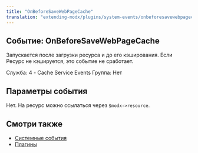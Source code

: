 ```yaml
---
title: "OnBeforeSaveWebPageCache"
translation: "extending-modx/plugins/system-events/onbeforesavewebpagecache"
---
```


## Событие: OnBeforeSaveWebPageCache

Запускается после загрузки ресурса и до его кэширования. Если Ресурс не кэшируется, это событие не сработает.

Служба: 4 - Cache Service Events
Группа: Нет

## Параметры события

Нет. На ресурс можно ссылаться через `$modx->resource`.

## Смотри также

- [Системные события](extending-modx/plugins/system-events "Системные события")
- [Плагины](extending-modx/plugins "Плагины")
